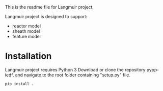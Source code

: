 This is the readme file for Langmuir project.

Langmuir project is designed to support:
- reactor model
- sheath model
- feature model

# Installation
Langmuir project requires Python 3
Download or clone the repository pypp-iedf, 
and navigate to the root folder containing "setup.py" file.
```bash
pip install .
```



